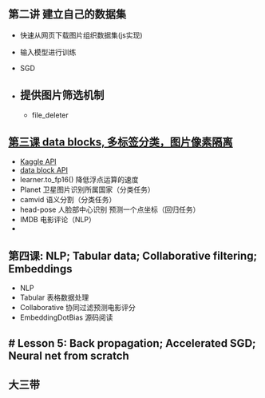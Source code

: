 ## 第二讲 建立自己的数据集
-  快速从网页下载图片组织数据集(js实现)
-  输入模型进行训练
- SGD

- ## 提供图片筛选机制
	- file_deleter
## [第三课 data blocks, 多标签分类，图片像素隔离](https://www.youtube.com/watch?v=MpZxV6DVsmM)

- [Kaggle API](https://github.com/Kaggle/kaggle-api)
- [data block API](https://docs.fast.ai/data_block.html)
- learner.to_fp16() 降低浮点运算的速度
- Planet 卫星图片识别所属国家（分类任务） 
- camvid 语义分割（分类任务）
- head-pose 人脸部中心识别  预测一个点坐标（回归任务）
- IMDB 电影评论（NLP）
- 

## 第四课: NLP; Tabular data; Collaborative filtering; Embeddings
- NLP
- Tabular 表格数据处理
- Collaborative 协同过滤预测电影评分
- EmbeddingDotBias 源码阅读

## # Lesson 5: Back propagation; Accelerated SGD; Neural net from scratch

## 大三带
<!--stackedit_data:
eyJoaXN0b3J5IjpbLTEzMTE2MzI1OTgsMTA0MjMwMDA4MiwtNT
QzMTU5NjEwLDE1ODQwNjIxMzAsLTE5NTk4MDgxNDgsLTMwOTk5
OTcxMSwxODc1ODY5OTkwLC0xMTUxMjkxNTk3LDYzOTE5MDEyMS
wxNzA0NTAzNjQyLC0xNzkwNjM5MTEyLC0xODcxMzE2NzU1LDIw
OTk3NDk5Nl19
-->